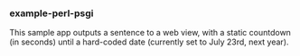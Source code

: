 ### example-perl-psgi

This sample app outputs a sentence to a web view, with a static countdown (in seconds) until a hard-coded date (currently set to July 23rd, next year).
